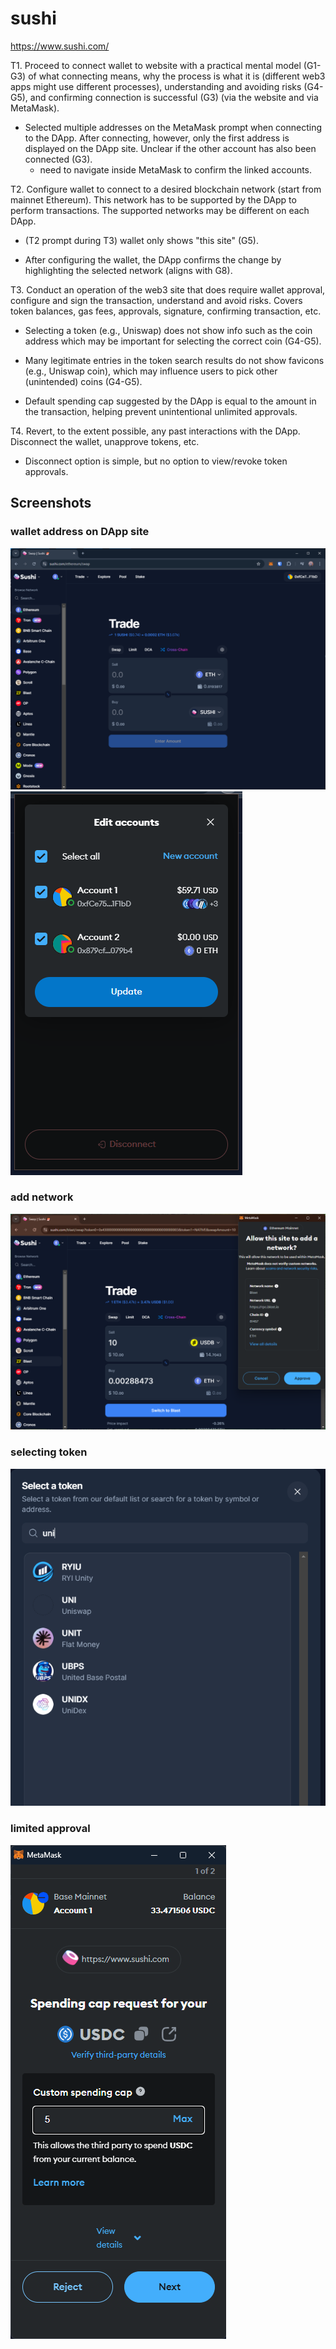 # sushi
https://www.sushi.com/

T1. Proceed to connect wallet to website with a practical mental model (G1-G3) of what connecting means, why the process is what it is (different web3 apps might use different processes), understanding and avoiding risks (G4-G5), and confirming connection is successful (G3) (via the website and via MetaMask).

- Selected multiple addresses on the MetaMask prompt when connecting to the DApp. After connecting, however, only the first address is displayed on the DApp site. Unclear if the other account has also been connected (G3).
    - need to navigate inside MetaMask to confirm the linked accounts.

T2. Configure wallet to connect to a desired blockchain network (start from mainnet Ethereum). This network has to be supported by the DApp to perform transactions. The supported networks may be different on each DApp.

- (T2 prompt during T3) wallet only shows "this site" (G5).

- After configuring the wallet, the DApp confirms the change by highlighting the selected network (aligns with G8).



T3. Conduct an operation of the web3 site that does require wallet approval, configure and sign the transaction, understand and avoid risks. Covers token balances, gas fees, approvals, signature, confirming transaction, etc.

- Selecting a token (e.g., Uniswap) does not show info such as the coin address which may be important for selecting the correct coin (G4-G5). 

- Many legitimate entries in the token search results do not show favicons (e.g., Uniswap coin), which may influence users to pick other (unintended) coins (G4-G5).

- Default spending cap suggested by the DApp is equal to the amount in the transaction, helping prevent unintentional unlimited approvals.

T4. Revert, to the extent possible, any past interactions with the DApp. Disconnect the wallet, unapprove tokens, etc. 

- Disconnect option is simple, but no option to view/revoke token approvals.


## Screenshots
### wallet address on DApp site
![t1](image-15.png)
![alt text](image-16.png)

### add network
![alt text](image-163.png)

### selecting token
![alt text](image-17.png)

### limited approval
![alt text](image-18.png)
